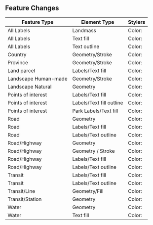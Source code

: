 


## Feature Changes

| Feature Type | Element Type | Stylers |
|--- | --- | --- |
| All Labels | Landmass | Color: |
| All	Labels | Text fill | Color: |
| All	Labels | Text outline	| Color: |
| Country	| Geometry/Stroke	| Color: 
| Province | Geometry/Stroke |	Color: |
| Land parcel	| Labels/Text fill | Color: |
| Landscape Human-made |	Geometry/Stroke	| Color: |
| Landscape Natural | Geometry | Color: |
| Points of interest |	Labels/Text fill |	Color: |
| Points of interest |	Labels/Text fill outline | Color: |
| Points of interest | Park	Labels/Text fill | Color: |
| Road | Geometry |	Color: |
| Road | Labels/Text fill	| Color: |
| Road |	Labels/Text outline |	Color: |
| Road/Highway | Geometry	| Color: |
| Road/Highway |	Geometry / Stroke |	Color: |
| Road/Highway |	Labels/Text fill |	Color: |
| Road/Highway |	Labels/Text outline |	Color: |
| Transit |	Labels/Text fill | Color: |
| Transit |	Labels/Text outline | Color: |
| Transit/Line |	Geometry/Fill	| Color: |
| Transit/Station	| Geometry | Color: |
| Water |	Geometry |	Color: |
| Water |	Text fill |	Color: |

